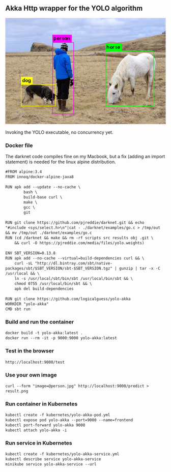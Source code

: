 ## Akka Http wrapper for the YOLO algorithm
![ ](./images/person_pred.png)

Invoking the YOLO executable, no concurrency yet.

### Docker file
The darknet code compiles fine on my Macbook, 
but a fix (adding an import statement) is needed for the linux alpine 
distribution.

    #FROM alpine:3.4
    FROM innoq/docker-alpine-java8
    
    RUN apk add --update --no-cache \
            bash \
            build-base curl \
            make \
            gcc \
            git
    
    RUN git clone https://github.com/pjreddie/darknet.git && echo "#include <sys/select.h>\n"|cat - ./darknet/examples/go.c > /tmp/out && mv /tmp/out ./darknet/examples/go.c
    RUN (cd /darknet && make && rm -rf scripts src results obj .git \
        && curl -O https://pjreddie.com/media/files/yolo.weights)
    
    ENV SBT_VERSION=0.13.8
    RUN apk add --no-cache --virtual=build-dependencies curl && \
        curl -sL "http://dl.bintray.com/sbt/native-packages/sbt/$SBT_VERSION/sbt-$SBT_VERSION.tgz" | gunzip | tar -x -C /usr/local && \
        ln -s /usr/local/sbt/bin/sbt /usr/local/bin/sbt && \
        chmod 0755 /usr/local/bin/sbt && \
        apk del build-dependencies
    
    RUN git clone https://github.com/logicalguess/yolo-akka
    WORKDIR "yolo-akka"
    CMD sbt run

### Build and run the container
    docker build -t yolo-akka:latest .
    docker run --rm -it -p 9000:9000 yolo-akka:latest

### Test in the browser
    http://localhost:9000/test

### Use your own image
    curl --form "image=@person.jpg" http://localhost:9000/predict > result.png

### Run container in Kubernetes
    kubectl create -f kubernetes/yolo-akka-pod.yml
    kubectl expose pod yolo-akka --port=9000 --name=frontend
    kubectl port-forward yolo-akka 9000
    kubectl attach yolo-akka -i
    
### Run service in Kubernetes
    kubectl create -f kubernetes/yolo-akka-service.yml
    kubectl describe service yolo-akka-service
    minikube service yolo-akka-service --url